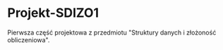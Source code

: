 # Projekt-SDIZO1

Pierwsza część projektowa z przedmiotu "Struktury danych i złożoność obliczeniowa".
